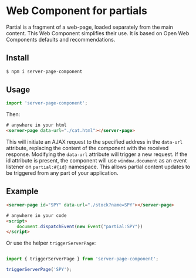 # Web Component for partials

Partial is a fragment of a web-page, loaded separately from the main content. This Web Component simplifies their use. It is based on Open Web Components defaults and recommendations. 

## Install

```bash
$ npm i server-page-component

```

## Usage

```js
import 'server-page-component';
```

Then:

```html
# anywhere in your html
<server-page data-url="./cat.html"></server-page>
```

This will initiate an AJAX request to the specified address in the `data-url` attribute, replacing the content of the component with the received response. Modifying the `data-url` attribute will trigger a new request. If the id attribute is present, the component will use `window.document` as an event listener on `partial:#{id}` namespace. This allows partial content updates to be triggered from any part of your application.

## Example 

```html
<server-page id="SPY" data-url="./stock?name=SPY"></server-page>

# anywhere in your code
<script>
    document.dispatchEvent(new Event("partial:SPY"))                                                                                                                                                                         
</script>
```

Or use the helper `triggerServerPage`:

```js

import { triggerServerPage } from 'server-page-component';

triggerServerPage('SPY');

```
